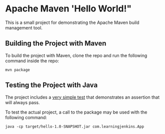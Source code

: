 # Apache Maven 'Hello World!"
This is a small project for demonstrating the Apache Maven build management tool.

## Building the Project with Maven
To build the project with Maven, clone the repo and run the following command inside the repo:

```
mvn package
```

## Testing the Project with Java
The project includes a [very simple test](src/test/java/com/learningjenkins/AppTest.java) that demonstrates an assertion that will always pass.

To test the actual project, a call to the package may be used with the following command:

```
java -cp target/hello-1.0-SNAPSHOT.jar com.learningjenkins.App
```
